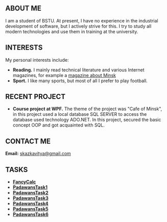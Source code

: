 ## ABOUT ME

I am a student of BSTU. At present, I have no experience in the industrial development of software, 
but I actively strive for this. I try to study all modern technologies and use them in training at the university.

## INTERESTS

My personal interests include:
* **Reading.** I mainly read technical literature and various Internet magazines, 
for example a [magazine about Minsk](https://citydog.by/)
* **Sport.** I like many sports, but most of all I prefer to play football.

## RECENT PROJECT

* **Course project at WPF.** The theme of the project was "Cafe of Minsk", in this project used a local database SQL SERVER 
to access the database used technology ADO.NET. In this project, secured the basic concept OOP and got acquainted with SQL.

## CONTACT ME

**Email:** skazkavitya@gmail.com

## TASKS

* [**FancyCalc**](https://github.com/VictorSkazetski/FancyCalc)
* [**PadawansTask1**](https://github.com/VictorSkazetski/PadawansTask1)
* [**PadawansTask2**](https://github.com/VictorSkazetski/PadawansTask2)
* [**PadawansTask3**](https://github.com/VictorSkazetski/PadawansTask3)
* [**PadawansTask4**](https://github.com/VictorSkazetski/PadawansTask4)
* [**PadawansTask5**](https://github.com/VictorSkazetski/PadawansTask5)
* [**PadawansTask6**](https://github.com/VictorSkazetski/PadawansTask6)


